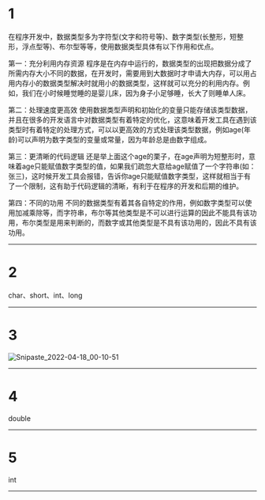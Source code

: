 1
===
在程序开发中，数据类型多为字符型(文字和符号等)、数字类型(长整形，短整形，浮点型等)、布尔型等等，使用数据类型具体有以下作用和优点。

第一：充分利用内存资源   程序是在内存中运行的，数据类型的出现把数据分成了所需内存大小不同的数据，在开发时，需要用到大数据时才申请大内存，可以用占用内存小的数据类型解决时就用小的数据类型，这样就可以充分的利用内存。例如，我们在小时候睡觉睡的是婴儿床，因为身子小足够睡，长大了则睡单人床。  

第二：处理速度更高效   使用数据类型声明和初始化的变量只能存储该类型数据，并且在很多的开发语言中对数据类型有着特定的优化，这意味着开发工具在遇到该类型时有着特定的处理方式，可以以更高效的方式处理该类型数据，例如age(年龄)可以声明为数字类型的变量或常量，因为年龄总是由数字组成。   

第三：更清晰的代码逻辑   还是举上面这个age的栗子，在age声明为短整形时，意味着age只能赋值数字类型的值，如果我们疏忽大意给age赋值了一个字符串(如：张三)，这时候开发工具会报错，告诉你age只能赋值数字类型，这样就相当于有了一个限制，这有助于代码逻辑的清晰，有利于在程序的开发和后期的维护。   

第四：不同的功用   不同的数据类型有着其各自特定的作用，例如数字类型可以使用加减乘除等，而字符串，布尔等其他类型是不可以进行运算的因此不能具有该功用，布尔类型是用来判断的，而数字或其他类型是不具有该功用的，因此不具有该功用。

***

2
===
char、short、int、long
***

3
===
![Snipaste_2022-04-18_00-10-51](https://user-images.githubusercontent.com/80318316/163722967-96783a6c-c7cd-4c33-a303-8a04eb976d9d.jpg)
***

4
===
double
***

5
===
int
***
